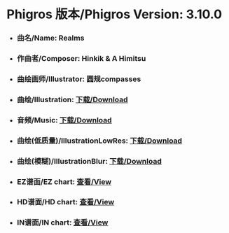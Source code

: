 
# Phigros 版本/Phigros Version:  3.10.0

- ### __曲名/Name:  Realms__

- ### __作曲者/Composer:  Hinkik & A Himitsu__

- ### __曲绘画师/Illustrator:  圆规compasses__

- ### __曲绘/Illustration:  [下载/Download](https://github.com/Po6647A/PAR/releases/download/3.10.0/1051.png)__

- ### __音频/Music:  [下载/Download](https://github.com/Po6647A/PAR/releases/download/3.10.0/1756.ogg)__

- ### __曲绘(低质量)/IllustrationLowRes:  [下载/Download](https://github.com/Po6647A/PAR/releases/download/3.10.0/1543.png)__

- ### __曲绘(模糊)/IllustrationBlur:  [下载/Download](https://github.com/Po6647A/PAR/releases/download/3.10.0/1297.png)__


- ### __EZ谱面/EZ chart:  [查看/View](./EZ.json/index.html)__

- ### __HD谱面/HD chart:  [查看/View](./HD.json/index.html)__

- ### __IN谱面/IN chart:  [查看/View](./IN.json/index.html)__
